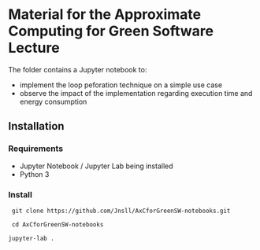 # Material for the Approximate Computing for Green Software Lecture

The folder contains a Jupyter notebook to: 
- implement the loop peforation technique on a simple use case
- observe the impact of the implementation regarding execution time and energy consumption



## Installation

### Requirements
- Jupyter Notebook / Jupyter Lab being installed
- Python 3

### Install

``` git clone https://github.com/Jnsll/AxCforGreenSW-notebooks.git```

``` cd AxCforGreenSW-notebooks```

```jupyter-lab . ```
